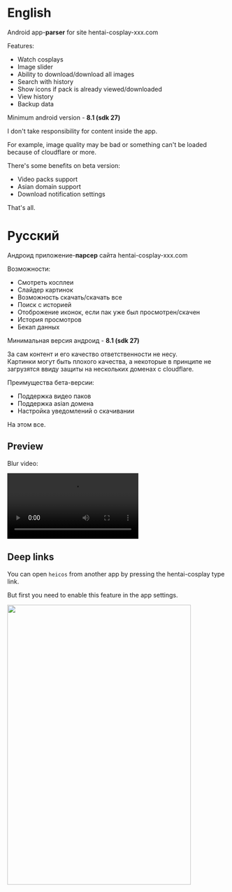 # English

Android app-<b>parser</b> for site hentai-cosplay-xxx.com

Features:

* Watch cosplays
* Image slider
* Ability to download/download all images
* Search with history
* Show icons if pack is already viewed/downloaded
* View history
* Backup data

Minimum android version - <b>8.1 (sdk 27)</b>

I don't take responsibility for content inside the app.

For example, image quality may be bad or something can't be loaded because of cloudflare or more.

There's some benefits on beta version:
* Video packs support
* Asian domain support
* Download notification settings

That's all.

# Русский

Андроид приложение-<b>парсер</b> сайта hentai-cosplay-xxx.com

Возможности:

* Смотреть косплеи
* Слайдер картинок
* Возможность скачать/скачать все
* Поиск с историей
* Отоброжение иконок, если пак уже был просмотрен/скачен
* История просмотров
* Бекап данных


Минимальная версия андроид - <b>8.1 (sdk 27)</b>

За сам контент и его качество ответственности не несу.<br>
Картинки могут быть плохого качества, а некоторые в принципе не загрузятся ввиду защиты на нескольких доменах с cloudflare.

Преимущества бета-версии:
* Поддержка видео паков
* Поддержка asian домена
* Настройка уведомлений о скачивании

На этом все.

## Preview

Blur video:

<video src = "https://github.com/user-attachments/assets/f4243982-4928-4c67-838d-4fff80ea1f8e"></video>

## Deep links

You can open `heicos` from another app by pressing the hentai-cosplay type link.

But first you need to enable this feature in the app settings.

<img src="https://github.com/user-attachments/assets/ce33f718-1de4-4cea-9e35-b343a363e8b6" width="420" height="640">
